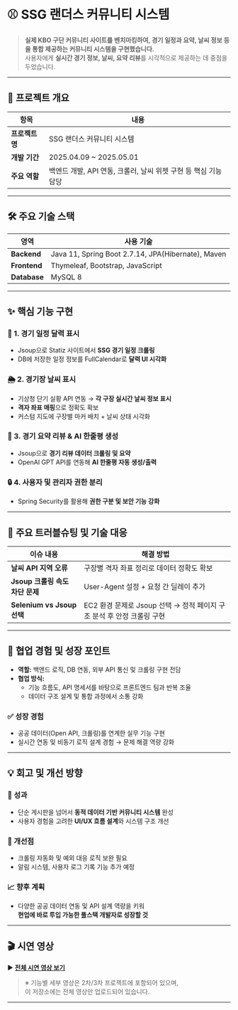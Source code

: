 # ⚾ SSG 랜더스 커뮤니티 시스템

> **실제 KBO 구단 커뮤니티 사이트를 벤치마킹하여, 경기 일정과 요약, 날씨 정보 등을 통합 제공하는 커뮤니티 시스템을 구현했습니다.**  
> 사용자에게 **실시간 경기 정보, 날씨, 요약 리뷰**를 시각적으로 제공하는 데 중점을 두었습니다.

---

## 📅 프로젝트 개요

| 항목         | 내용                          |
|--------------|-------------------------------|
| **프로젝트명** | SSG 랜더스 커뮤니티 시스템         |
| **개발 기간** | 2025.04.09 ~ 2025.05.01       |
| **주요 역할** | 백엔드 개발, API 연동, 크롤러, 날씨 위젯 구현 등 핵심 기능 담당 |

---

## 🛠️ 주요 기술 스택

| 영역         | 사용 기술                                      |
|--------------|-------------------------------------------------|
| **Backend**  | Java 11, Spring Boot 2.7.14, JPA(Hibernate), Maven |
| **Frontend** | Thymeleaf, Bootstrap, JavaScript                |
| **Database** | MySQL 8                                         |

---

## ✨ 핵심 기능 구현

### 📅 1. 경기 일정 달력 표시
- Jsoup으로 Statiz 사이트에서 **SSG 경기 일정 크롤링**
- DB에 저장한 일정 정보를 FullCalendar로 **달력 UI 시각화**

### 🌦️ 2. 경기장 날씨 표시
- 기상청 단기 실황 API 연동 → **각 구장 실시간 날씨 정보 표시**
- **격자 좌표 매핑**으로 정확도 확보
- 커스텀 지도에 구장별 마커 배치 + 날씨 상태 시각화

### 🧠 3. 경기 요약 리뷰 & AI 한줄평 생성
- Jsoup으로 **경기 리뷰 데이터 크롤링 및 요약**
- OpenAI GPT API를 연동해 **AI 한줄평 자동 생성/출력**

### 🔒 4. 사용자 및 관리자 권한 분리
- Spring Security를 활용해 **권한 구분 및 보안 기능 강화**

---

## 🚀 주요 트러블슈팅 및 기술 대응

| 이슈 내용                          | 해결 방법 |
|-----------------------------------|-----------|
| **날씨 API 지역 오류**             | 구장별 격자 좌표 정리로 데이터 정확도 확보 |
| **Jsoup 크롤링 속도 차단 문제**     | User-Agent 설정 + 요청 간 딜레이 추가 |
| **Selenium vs Jsoup 선택**        | EC2 환경 문제로 Jsoup 선택 → 정적 페이지 구조 분석 후 안정 크롤링 구현 |

---

## 🤝 협업 경험 및 성장 포인트

- **역할:** 백엔드 로직, DB 연동, 외부 API 통신 및 크롤링 구현 전담
- **협업 방식:**  
  - 기능 흐름도, API 명세서를 바탕으로 프론트엔드 팀과 반복 조율  
  - 데이터 구조 설계 및 통합 과정에서 소통 강화  

### ✅ 성장 경험
- 공공 데이터(Open API, 크롤링)를 연계한 실무 기능 구현
- 실시간 연동 및 비동기 로직 설계 경험 → 문제 해결 역량 강화

---

## 💡 회고 및 개선 방향

### 🎯 성과
- 단순 게시판을 넘어서 **동적 데이터 기반 커뮤니티 시스템** 완성  
- 사용자 경험을 고려한 **UI/UX 흐름 설계**와 시스템 구조 개선

### 🔧 개선점
- 크롤링 자동화 및 예외 대응 로직 보완 필요  
- 알림 시스템, 사용자 로그 기록 기능 추가 예정

### 📈 향후 계획
- 다양한 공공 데이터 연동 및 API 설계 역량을 키워  
  **현업에 바로 투입 가능한 풀스택 개발자로 성장할 것**

---

## 🎬 시연 영상

▶️ **[전체 시연 영상 보기](#)**  
> ※ 기능별 세부 영상은 2차/3차 프로젝트에 포함되어 있으며,  
> 이 저장소에는 전체 영상만 업로드되어 있습니다.

---

